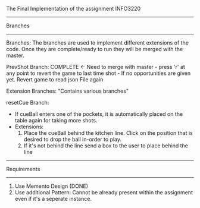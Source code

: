  The Final Implementation of the assignment INFO3220

********
Branches
********

Branches: The branches are used to implement different extensions of the code.
Once they are complete/ready to run they will be merged with the master.

PrevShot Branch: COMPLETE <- Need to merge with master
	- press 'r' at any point to revert the game to last time shot
	- If no opportunities are given yet. Revert game to read json File again

Extension Branches: "Contains various branches"

resetCue Branch:
  - If cueBall enters one of the pockets, it is automatically placed on the
  table again for taking more shots.
  - Extensions:
    1. Place the cueBall behind the kitchen line. Click on the position that is desired
    to drop the ball in-order to play.
    2. If it's not behind the line send a box to the user to place behind the
      line



*********
Requirements
*********

1. Use Memento Design (DONE)
2. Use additional Pattern: Cannot be already present within the assignment even
if it's a seperate instance.
